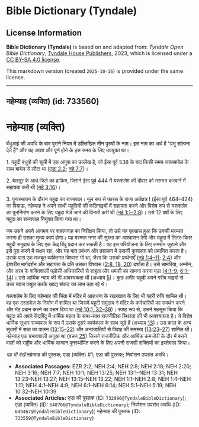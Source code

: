 # Bible Dictionary (Tyndale)

## License Information

**Bible Dictionary (Tyndale)** is based on and adapted from: _Tyndale Open Bible Dictionary_, [Tyndale House Publishers](https://tyndaleopenresources.com/), 2023, which is licensed under a [CC BY-SA 4.0 license](https://creativecommons.org/licenses/by-sa/4.0/legalcode.en).

This markdown version (created `2025-10-16`) is provided under the same license.



--------------------------------

## नहेम्याह (व्यक्ति) (id: 733560)

नहेम्याह (व्यक्ति)
==================

बँधुआई की अवधि के बाद पुराने नियम में उल्लिखित तीन पुरुषों के नाम। इस नाम का अर्थ है "प्रभु सांत्वना देते हैं" और यह आशा और पूर्ण होने के इस समय के लिए उपयुक्त था।

1\. यहूदी बंधुवों की सूची में एक अगुवा का उल्लेख है, जो ईसा पूर्व 538 के बाद किसी समय जरूब्बाबेल के साथ बाबेल से लौटा था ([एज्रा 2:2](https://ref.ly/Ezra2:2); [नहे 7:7](https://ref.ly/Neh7:7))।

2\. बेतसूर के आधे जिले का हाकिम, जिसने ईसा पूर्व 444 में यरूशलेम की दीवार को मरम्मत करवाने में सहायता करी थी ([नहे 3:16](https://ref.ly/Neh3:16))।

3\. पुनःस्थापन के दौरान यहूदा का राज्यपाल। मूल रूप से फारस के राजा अर्तक्षत्र I (ईसा पूर्व 464–424\) का पियाऊ, नहेम्याह ने अपने साथी यहूदियों की कठिनाइयों में सहायता करने और विशेष रूप से यरूशलेम का पुनर्निर्माण करने के लिए यहूदा भेजे जाने की विनती करी थी ([नहे 1:1–2:8](https://ref.ly/Neh1:1-Neh2:8))। उसे 12 वर्षों के लिए यहूदा का राज्यपाल नियुक्त किया गया था।

जब उसने अपने आगमन पर शहरपनाह का निरीक्षण किया, तो उसे यह एहसास हुआ कि उनकी मरम्मत करना ही उसका मुख्य कार्य होगा। यह मरम्मत नगर की सुरक्षा का आश्वासन देगी और यहूदा में तितर\-बितर यहूदी समुदाय के लिए एक केंद्र बिंदु प्रदान कर सकती है। वह इस परियोजना के लिए समर्थन जुटाने और इसे पूरा करने में सक्षम रहा, और यह बात प्रबंधन और प्रशासन में उसकी कुशलता को प्रमाणित करता है। उसके पास एक मजबूत व्यक्तिगत विश्वास भी था, जैसा कि उसकी प्रार्थनाएँ ([नहे 1:4–11](https://ref.ly/Neh1:4-Neh1:11); [2:4](https://ref.ly/Neh2:4)) और ईश्वरीय मार्गदर्शन और सहायता के प्रति उसका विश्वास ([2:8, 18, 20](https://ref.ly/Neh2:8,Neh2:18,Neh2:20)) दर्शाता है। उसे सामरिया, अम्मोन, और अरब के शक्तिशाली पड़ोसी अधिकारियों से शत्रुता और धमकी का सामना करना पड़ा ([4:1–9](https://ref.ly/Neh4:1-Neh4:9); [6:1–14](https://ref.ly/Neh6:1-Neh6:14))। उसे आर्थिक न्याय की भी आवश्यकता थी (अध्याय [5](https://ref.ly/Neh5:1-Neh5:19))। कुछ अमीर यहूदी अपने गरीब भाइयों से उच्च ब्याज वसूल करके खाद्य संकट का लाभ उठा रहे थे।

यरूशलेम के लिए नहेम्याह की चिंता में मंदिर में आराधना के रखरखाव के लिए भी गहरी रुचि शामिल थी। वह एक दस्तावेज़ के निर्माण में शामिल था जिसमें यहूदी समुदाय ने मंदिर के कर्मचारियों का समर्थन करने और भेंट प्रदान करने का वचन दिया था ([नहे 10:1, 32–39](https://ref.ly/Neh10:1,Neh10:32-Neh10:39))। स्पष्ट रूप से, उसने महसूस किया कि यहूदा को अपने केंद्रबिंदु में धार्मिक महत्व के साथ\-साथ राजनीतिक स्थिरता की भी आवश्यकता है। ये विशेष धार्मिक सुधार राज्यपाल के रूप में उसके दूसरे कार्यकाल के साथ जुड़े हैं (अध्याय [13](https://ref.ly/Neh13:1-Neh13:31))। उस काल के अन्य सुधारों में सब्त का पालन ([13:15–22](https://ref.ly/Neh13:15-Neh13:22)) और अन्यजातियों से विवाह की समस्या ([13:23–27](https://ref.ly/Neh13:23-Neh13:27)) शामिल थी। नहेम्याह एक प्रभावशाली अगुआ था (वचन [25](https://ref.ly/Neh13:25)) जिसने राजनीतिक और आर्थिक कमजोरी के दौर में बसने वालों को राष्ट्रीय और धार्मिक पहचान पुनर्स्थापित करने के लिए अपनी राजसी शक्तियों का इस्तेमाल किया।

*यह भी देखें* नहेम्याह की पुस्तक; एज्रा (व्यक्ति) \#1; एज्रा की पुस्तक; निर्वासन उपरांत अवधि।

* **Associated Passages:** EZR 2:2; NEH 2:4; NEH 2:8; NEH 2:18; NEH 2:20; NEH 3:16; NEH 7:7; NEH 10:1; NEH 13:25; NEH 13:1–NEH 13:31; NEH 13:23–NEH 13:27; NEH 13:15–NEH 13:22; NEH 1:1–NEH 2:8; NEH 1:4–NEH 1:11; NEH 4:1–NEH 4:9; NEH 6:1–NEH 6:14; NEH 5:1–NEH 5:19; NEH 10:32–NEH 10:39
* **Associated Articles:** एज्रा की पुस्तक (ID: `732996@TyndaleBibleDictionary`); एज्रा (व्यक्ति) (ID: `648706@TyndaleBibleDictionary`); निर्वासन उपरांत अवधि (ID: `649467@TyndaleBibleDictionary`); नहेम्याह की पुस्तक (ID: `733559@TyndaleBibleDictionary`)

